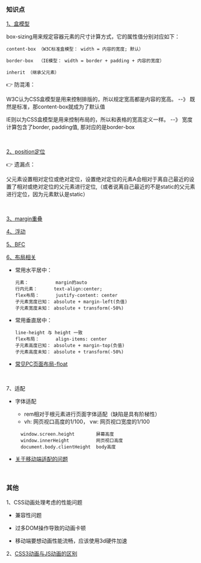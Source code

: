 ### 知识点

[1、盒模型](https://www.zhangxinxu.com/wordpress/2016/09/talking-about-css-margin-box/)
  
   
  box-sizing用来规定容器元素的尺寸计算方式，它的属性值分别对应如下：
  
    content-box （W3C标准盒模型： width = 内容的宽度; 默认）

    border-box  （IE模型： width = border + padding + 内容的宽度）

    inherit （继承父元素）
  
👉 防混淆：
  
  W3C认为CSS盒模型是用来控制排版的，所以规定宽高都是内容的宽高。 --》 既然是标准，那content-box就成为了默认值
  
  IE则以为CSS盒模型是用来控制布局的，所以和表格的宽高定义一样。  --》 宽度计算包含了border, padding值, 那对应的是border-box
  
<br/>

[2、position定位](https://www.ruanyifeng.com/blog/2019/11/css-position.html)

👉 遗漏点：

父元素设置相对定位或绝对定位，设置绝对定位的元素A会相对于离自己最近的设置了相对或绝对定位的父元素进行定位,（或者说离自己最近的不是static的父元素进行定位，因为元素默认是static）
    

<br/>

[3、margin重叠](https://github.com/yang1212/collection-about/issues/17)

[4、浮动](https://github.com/yang1212/collection-about/issues/19)

[5、BFC](https://juejin.im/post/5a4dbe026fb9a0452207ebe6)

[6、布局相关](https://www.cnblogs.com/Tiboo/p/7617453.html)

  * 常用水平居中：

    ````
    元素：          margin的auto
    行内元素：      text-align:center;
    flex布局：      justify-content: center
    子元素宽度已知： absolute + margin-left(负值)
    子元素宽度未知： absolute + transform(-50%)
    ````
  
  * 常用垂直居中：
  
    ````
    line-height 与 height 一致
    flex布局：      align-items: center 
    子元素高度已知： absolute + margin-top(负值)
    子元素高度未知： absolute + transform(-50%)
    ````  

  * [常见PC页面布局-float](https://www.cnblogs.com/Tiboo/p/6817185.html)
  
<br/>

7、适配
  * 字体适配
    * rem相对于根元素进行页面字体适配（缺陷是具有阶梯性）
    * vh: 网页视口高度的1/100， vw: 网页视口宽度的1/100
    ````
      window.screen.height        屏幕高度
      window.innerHeight          网页视口高度
      document.body.clientHeight  body高度
    ````

  * [关于移动端适配的问题](https://www.cnblogs.com/Tiboo/p/12273842.html)

<br/>

### 其他

1、CSS动画处理考虑的性能问题

* 兼容性问题

* 过多DOM操作导致的动画卡顿

* 移动端要想动画性能流畅，应该使用3d硬件加速


2、[CSS3动画与JS动画的区别](https://www.cnblogs.com/shuaishuaidejun/p/7444711.html)

    
